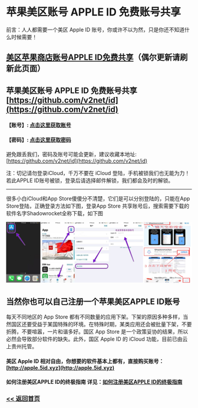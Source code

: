 # 苹果美区账号 APPLE ID 免费账号共享

前言：人人都需要一个美区 Apple ID 账号，你或许不以为然，只是你还不知道什么时候需要！

## [美区苹果商店账号APPLE ID免费共享](https://github.com/v2net/id)（偶尔更新请刷新此页面）

## 苹果美区账号 APPLE ID 免费账号共享 [https://github.com/v2net/id](https://github.com/v2net/id)

####  【账号】:  [点击这里获取账号](https://github.com/v2net/id) 

####  【密码】:  [点击这里获取密码](https://github.com/v2net/id)

避免跟丢我们，密码及账号可能会更新，建议收藏本地址: [https://github.com/v2net/id](https://github.com/v2net/id)

注：切记请勿登录iCloud，千万不要在 iCloud 登陆，手机被锁我们也无能为力！若此APPLE ID账号被锁，登录后请选择邮件解锁，我们都会及时的解锁。

<hr>

很多小白iCloud和App Store傻傻分不清楚，它们是可以分别登陆的，只能在App Store登陆，正确登录方法如下图，登录App Store 共享账号后，搜索需要下载的软件名字Shadowrocket全称下载，如下图

![](/img/appleid.jpg)

## 当然你也可以自己注册一个苹果美区APPLE ID账号

每天不同地区的 App Store 都有不同数量的应用下架。下架的原因多种多样，当然国区还要受益于某国特殊的环境。在特殊时期，某类应用还会被批量下架，不要折腾，不要喧嚣，一片和谐多好。国区 App Store 是一个政策妥协的结果，所以必然会导致部分软件的缺失。此外，国区 Apple ID 的 iCloud 功能，目前已由云上贵州托管。

####  美区 Apple ID 相对自由，你想要的软件基本上都有，直接购买账号：[http://apple.5id.xyz](http://apple.5id.xyz)

####  如何注册美区APPLE ID的终极指南 详见：[如何注册美区APPLE ID的终极指南](https://github.com/v2net/id)


### [<< 返回首页](https://github.com/v2net/id)

